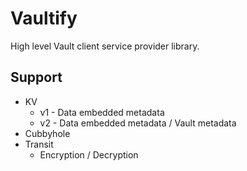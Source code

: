 # Vaultify

High level Vault client service provider library.

## Support

* KV
  * v1 - Data embedded metadata
  * v2 - Data embedded metadata / Vault metadata
* Cubbyhole
* Transit
  * Encryption / Decryption
